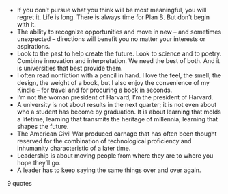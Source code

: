  - If you don’t pursue what you think will be most meaningful, you will regret it. Life is long. There is always time for Plan B. But don’t begin with it.
 - The ability to recognize opportunities and move in new – and sometimes unexpected – directions will benefit you no matter your interests or aspirations.
 - Look to the past to help create the future. Look to science and to poetry. Combine innovation and interpretation. We need the best of both. And it is universities that best provide them.
 - I often read nonfiction with a pencil in hand. I love the feel, the smell, the design, the weight of a book, but I also enjoy the convenience of my Kindle – for travel and for procuring a book in seconds.
 - I’m not the woman president of Harvard, I’m the president of Harvard.
 - A university is not about results in the next quarter; it is not even about who a student has become by graduation. It is about learning that molds a lifetime, learning that transmits the heritage of millennia; learning that shapes the future.
 - The American Civil War produced carnage that has often been thought reserved for the combination of technological proficiency and inhumanity characteristic of a later time.
 - Leadership is about moving people from where they are to where you hope they’ll go.
 - A leader has to keep saying the same things over and over again.

9 quotes